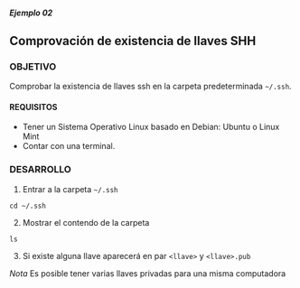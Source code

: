 ##### Ejemplo 02
## Comprovación de existencia de llaves SHH

### OBJETIVO
Comprobar la existencia de llaves ssh en la carpeta predeterminada `~/.ssh`.

#### REQUISITOS

- Tener un Sistema Operativo Linux basado en Debian: Ubuntu o Linux Mint
- Contar con una terminal.

### DESARROLLO
1. Entrar a la carpeta `~/.ssh`
```
cd ~/.ssh
```

2. Mostrar el contendo de la carpeta
```
ls 
```

3. Si existe alguna llave aparecerá en par `<llave>` y `<llave>.pub`

_Nota_ Es posible tener varias llaves privadas para una misma computadora